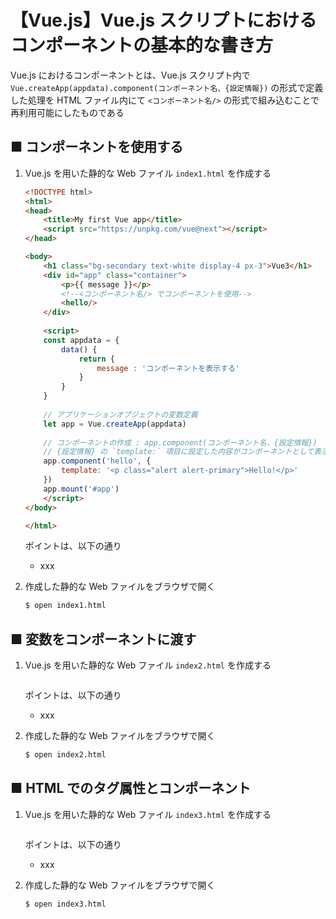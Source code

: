 # 【Vue.js】Vue.js スクリプトにおけるコンポーネントの基本的な書き方

Vue.js におけるコンポーネントとは、Vue.js スクリプト内で `Vue.createApp(appdata).component(コンポーネント名、{設定情報})` の形式で定義した処理を HTML ファイル内にて `<コンポーネント名/>` の形式で組み込むことで再利用可能にしたものである

## ■ コンポーネントを使用する

1. Vue.js を用いた静的な Web ファイル `index1.html` を作成する
	```html
	<!DOCTYPE html>
	<html>
	<head>
		<title>My first Vue app</title>
		<script src="https://unpkg.com/vue@next"></script>
	</head>

	<body>
		<h1 class="bg-secondary text-white display-4 px-3">Vue3</h1>
		<div id="app" class="container">
			<p>{{ message }}</p>
			<!--<コンポーネント名/> でコンポーネントを使用-->
			<hello/>
		</div>
		
		<script>
		const appdata = {
			data() {
				return {
					message : 'コンポーネントを表示する'
				}
			}
		}
		
		// アプリケーションオブジェクトの変数定義
		let app = Vue.createApp(appdata)
		
		// コンポーネントの作成 : app.component(コンポーネント名、{設定情報})
		// {設定情報} の `template:` 項目に設定した内容がコンポーネントとして表示される
		app.component('hello', {
			template: '<p class="alert alert-primary">Hello!</p>'		// HTML の <p></p> タグで文字列 "Hello!" を表示
		})
		app.mount('#app')
		</script>
	</body>

	</html>
	```

	ポイントは、以下の通り

	- xxx

1. 作成した静的な Web ファイルをブラウザで開く
	```sh
	$ open index1.html
	```

## ■ 変数をコンポーネントに渡す

1. Vue.js を用いた静的な Web ファイル `index2.html` を作成する
	```html
	```
    
	ポイントは、以下の通り

	- xxx

1. 作成した静的な Web ファイルをブラウザで開く
	```sh
	$ open index2.html
	```

## ■ HTML でのタグ属性とコンポーネント

1. Vue.js を用いた静的な Web ファイル `index3.html` を作成する
	```html
	```
    
	ポイントは、以下の通り

	- xxx

1. 作成した静的な Web ファイルをブラウザで開く
	```sh
	$ open index3.html
	```


